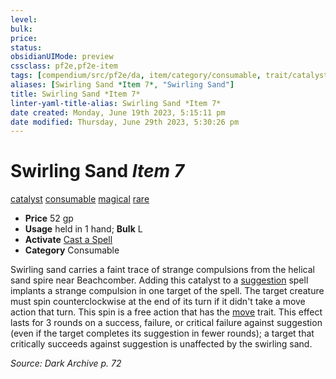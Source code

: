 ```yaml
---
level:
bulk:
price:
status:
obsidianUIMode: preview
cssclass: pf2e,pf2e-item
tags: [compendium/src/pf2e/da, item/category/consumable, trait/catalyst, trait/consumable, trait/magical, trait/rare]
aliases: [Swirling Sand *Item 7*, "Swirling Sand"]
title: Swirling Sand *Item 7*
linter-yaml-title-alias: Swirling Sand *Item 7*
date created: Monday, June 19th 2023, 5:15:11 pm
date modified: Thursday, June 29th 2023, 5:30:26 pm
---
```


# Swirling Sand *Item 7*

[catalyst](rules/traits/catalyst-som.md) [consumable](rules/traits/consumable.md) [magical](rules/traits/magical.md) [rare](rules/traits/rare.md)  

- **Price** 52 gp
- **Usage** held in 1 hand; **Bulk** L
- **Activate** [Cast a Spell](rules/actions/cast-a-spell.md)
- **Category** Consumable

Swirling sand carries a faint trace of strange compulsions from the helical sand spire near Beachcomber. Adding this catalyst to a [suggestion](compendium/spells/suggestion.md) spell implants a strange compulsion in one target of the spell. The target creature must spin counterclockwise at the end of its turn if it didn't take a move action that turn. This spin is a free action that has the [move](rules/traits/move.md) trait. This effect lasts for 3 rounds on a success, failure, or critical failure against suggestion (even if the target completes its suggestion in fewer rounds); a target that critically succeeds against suggestion is unaffected by the swirling sand.

*Source: Dark Archive p. 72*
